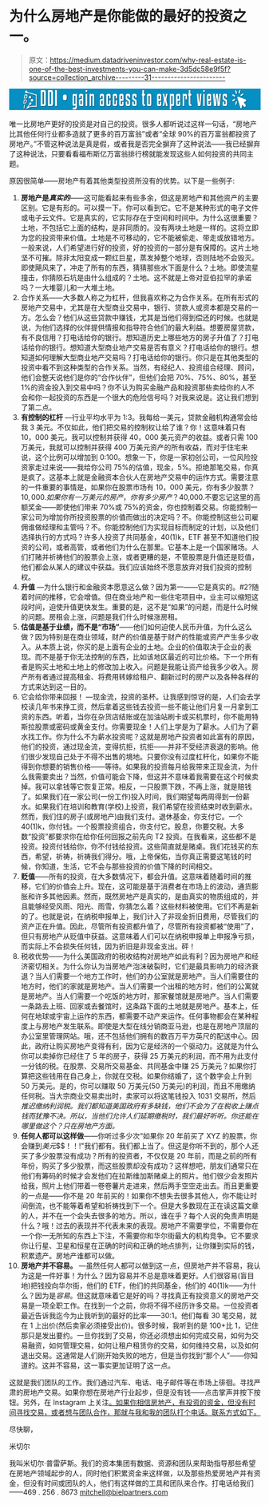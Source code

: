 # 为什么房地产是你能做的最好的投资之一。

> 原文：<https://medium.datadriveninvestor.com/why-real-estate-is-one-of-the-best-investments-you-can-make-3d5dc58e9f5f?source=collection_archive---------31----------------------->

[![](img/0158a2c5bc584c4cf613da77ae6d6a4b.png)](http://www.track.datadriveninvestor.com/1B9E)

唯一比房地产更好的投资是对自己的投资。很多人都听说过这样一句话，“房地产比其他任何行业都多造就了更多的百万富翁”或者“全球 90%的百万富翁都投资了房地产。”不管这种说法是真是假，或者我是否完全摒弃了这种说法——我已经摒弃了这种说法，只要看看福布斯亿万富翁排行榜就能发现这些人如何投资的共同主题。

原因很简单——房地产有着其他类型投资所没有的优势。以下是一些例子:

1.  **房地产是*真实的***——这可能看起来有些多余，但这是房地产和其他资产的主要区别。它是有形的。可以摸一下。你可以看到它。它不是某种形式的电子文件或电子云文件。它是真实的，它实际存在于空间和时间中。为什么这很重要？土地，不包括它上面的结构，是非同质的。没有两块土地是一样的。这将立即为您的投资带来价值。土地是不可移动的，它不能被偷走、带走或放错地方。一般来说，人们希望进行好的投资，好的投资的一部分是有保障的。这片土地坚不可摧。除非太阳变成一颗红巨星，蒸发掉整个地球，否则陆地不会毁灭。即使飓风来了，冲走了所有的东西，猜猜那些水下面是什么？土地。即使流星撞击，你猜陨石坑是由什么组成的？土地。这不就是上帝对亚伯拉罕的承诺吗？一大堆婴儿和一大堆土地。
2.  合作关系——大多数人称之为杠杆，但我喜欢称之为合作关系。在所有形式的房地产交易中，尤其是在大型商业交易中，银行、贷款人或资本都是交易的一方。怎么会？他们从这些贷款中赚钱，尤其是当他们得到偿还的时候。也就是说，为他们选择的伙伴提供情报和指导符合他们的最大利益。想要房屋贷款，有不良信用？打电话给你的银行。想知道历史上哪些地方的房子升值了？打电话给你的银行。想知道大型商业地产交易是否有意义？打电话给你的银行。想知道如何理解大型商业地产交易吗？打电话给你的银行。你只是在其他类型的投资中看不到这种类型的合作关系。当然，有经纪人、投资组合经理、顾问，他们会整天说他们是你的“合作伙伴”，但他们会把 70%、75%、80%，甚至 1%的资金投入到交易中吗？你不认为购买金融产品和投资那些卖给你的人不会和你一起投资的东西是一个很大的危险信号吗？对我来说是。这让我们想到了第二点。
3.  **有控制的杠杆** —行业平均水平为 1:3。我每给一美元，贷款金融机构通常会给我 3 美元。不仅如此，他们把交易的控制权让给了谁？你！这意味着只有 10，000 美元，我可以控制并获得 40，000 美元资产的收益。或者只需 100 万美元，我就可以控制并获得 400 万美元资产的所有收益，而对于住宅来说，这个比例可以增加到 0:100。想象一下，你是一家初创公司，一位风险投资家走过来说——我给你公司 75%的估值，现金，5%。拒绝那笔交易，你真是疯了。这基本上就是金融资本合伙人在房地产交易中的运作方式。需要注意的一件重要的事情是，如果你在股票市场有 10，000 美元，你有多少股票？$10,000.如果你有一万美元的房产，你有多少房产？$40,000.不要忘记这里的高额奖金——即使他们带来 70%或 75%的资金，你也控制着交易。你能控制一家公司为增加你所投资股票的价值而做出的决定吗？不。你能控制这些公司雇佣谁做经理和主管吗？不。你能控制他们为实现目标而制定的计划，以及他们选择执行的方式吗？许多人投资了共同基金，40(1)k，ETF 甚至不知道他们投资的公司，或者高管，或者他们为什么在那里。它基本上是一个国家赌场。人们打赌并祈祷他们的股票会上涨，或者更糟的是，不管股票是升值还是贬值，他们都会从某人的建议中获益。我们应该始终不愿意放弃对我们投资的控制权。
4.  **升值** —为什么银行和金融资本愿意这么做？因为第一——它是真实的。#2?随着时间的推移，它会增值。但在商业地产和一些住宅项目中，业主可以缩短这段时间，迫使升值更快发生。重要的是，这不是“如果”的问题，而是什么时候的问题。房租会上涨，问题是我们什么时候涨房租。
5.  **估值是基于业绩，而不是“市场”**——他们如何迫使人民币升值，为什么这么做？因为特别是在商业领域，财产的价值是基于财产的性能或资产产生多少收入。从本质上说，你买的是上面有企业的土地。企业的价值取决于企业的表现。而不是基于你无法控制的东西，比如该地区最近的可比价格。下一个所有者是购买土地和土地上的修改加上收入。问题是我能让资产给我多少收入。房产所有者通过提高租金、将费用转嫁给租户、翻新过时的房产以及各种各样的方式来达到这一目的。
6.  它会给你带来回报！ —现金流，投资的圣杯。让我感到惊讶的是，人们会去学校读几年书来挣工资，然后拿着这些钱去投资一些不能让他们月复一月拿到工资的东西。听着，当你在杂货店结账或在加油站刷卡或买机票时，你不能用特斯拉股票或密码或黄金支付。你需要现金！人们上学是为了薪水。人们为了薪水找工作。你为什么不为薪水投资呢？这就是房地产投资者如此富有的原因，他们的投资，通过现金流，变得抗拒，抗拒——并非不受经济衰退的影响。他们很少发现自己处于不得不出售的境地。只要你没有过度杠杆化，如果你不能得到你想要的销售价格——等待。如果我的投资每月给我带来正现金流，为什么我需要卖出？当然，价值可能会下降，但这并不意味着我需要在这个时候卖掉。我可以拿钱等它恢复正常。相反，一只股票下跌，不再上涨，就是赔钱了。如果我们在一家公司(一份工作)投入时间，我们期望每两周得到一份薪水。如果我们在培训和教育(学校)上投资，我们希望在投资结束时收到薪水。然而，我们住的房子(或房地产)由我们支付。退休基金，你支付它。一个 40(1)k，你付钱。一个股票投资组合，你支付它。股息，你要交税。大多数“投资”都要求你在给你任何回报之前先向 T2 投资。在我看来，这些都不是投资。投资付钱给你，你不付钱给投资。这些简直就是赌桌。我们花钱买的东西，希望，祈祷，祈祷我们得分。哦，上帝保佑，当你真正需要这笔钱的时候，你知道，生活，它不会与那些投资的价值下降的时间相交。
7.  **贬值**——所有的投资，在大多数情况下，都会升值。这意味着随着时间的推移，它们的价值会上升。现在，这可能是基于消费者在市场上的波动，通货膨胀和许多其他因素。然而，既然房地产是真实的，是由真实的物质组成的，并且能够经受风雨、阳光、雨雪，你猜怎么着？这些材料被使用。它们不再是新的了。也就是说，在纳税申报单上，我们计入了非现金折旧费用，尽管我们的资产正在升值。因此，尽管所有投资都升值了，尽管所有投资都被“使用”了，但只有房地产从贬值中获益。这意味着人们可以在纳税申报单上申报净亏损，而实际上不会损失任何钱，因为折旧是非现金支出。砰！
8.  税收优势——为什么美国政府的税收结构对房地产如此有利？因为房地产和经济密切相关。为什么你认为当房地产泡沫破裂时，它们是最具影响力的经济衰退？当人们需要一个地方工作时，他们的办公室就是房地产。当人们需要住的地方时，他们的家就是房地产。当人们需要一个出租的地方时，他们的公寓就是房地产。当人们需要一个吃饭的地方时，那家餐馆就是房地产。当人们需要一条路去上班、回家或去餐馆时，这条路下面的土地就是房地产。基本上，任何在地球或宇宙上运作的东西，都需要不动产来运作。任何事物都会在某种程度上与房地产发生联系。即使是大型在线分销商亚马逊，也是在房地产顶层的办公室里管理网站。哦，还不包括他们拥有的数百万平方英尺的配送中心。因此，政府让购买房地产变得有利，因为它是经济的一个驱动力。这就是为什么你可以卖掉你已经住了 5 年的房子，获得 25 万美元的利润，而不用为此支付一分钱的税。在股票、交易所交易基金、共同基金中赚 25 万美元？如果你打算把这些钱用在自己身上，你就在交税。如果你结婚了，这个数字会上升到 50 万美元。是的，你可以赚取 50 万美元(50 万美元)的利润，而且不用缴纳任何税。当大宗商业交易卖出时，卖家可以将这笔钱投入 1031 交易所，然后*推迟缴纳利润税。我们都知道美国政府有多缺钱，他们不会为了在税收上赚点钱而犹豫不决。所以，当他们允许人们延期缴税时，我们最好听听。你还能在哪里做这个？只在房地产方面。*
9.  **任何人都可以这样做**——你听过多少次“如果你 20 年前买了 XYZ 的股票，你会赚到$美元$$$！！!"我们都有。我们都上当了。但这是你听不到的，那个人还买了多少股票没有成功？所有的投资者，不仅仅是 20 年前，而是之前的所有年份，购买了多少股票，而这些股票却没有成功？这样想吧，朋友们通常只在他们有筹码的时候才会发他们在拉斯维加斯赌桌上的照片。他们很少会发照片给我，照片上他们带着一卷卷薯片走进来，然后两手空空走出去。而且更重要的一点是——你不是 20 年前买的！如果你不想失去很多其他人，你不能让时间倒流，也不能等着希望和祈祷找到下一个。但是大多数现在正在读这篇文章的人，并不在一个会失去很多的地方。所以，谁在乎？每个人说的免责声明是什么？哦！过去的表现并不代表未来的表现。房地产不需要学位，不需要你在一个你一无所知的东西上下注，不需要你和华尔街最大的机构竞争。它不要求你让行星、卫星和恒星在正确的时间和正确的地点排列，让你赚到实际的钱，积累遗产。房地产谁都可以做。
10.  **房地产并不容易。** —虽然任何人都可以做到这一点，但房地产并不容易，我认为这是一件好事！为什么？因为容易并不总是意味着更好。人们很容易(盲目地)把钱投向华尔街，他们的 ETF，他们的共同基金，他们的 40(1)k——为什么？因为是*容易*。但这就意味着它是好的吗？寻找真正有投资意义的房地产交易是一项全职工作。在找到一个之前，你将不得不经历许多交易。一位投资者最近告诉我迄今为止我听到的最好的比率——30:1。他们每看 30 笔交易，就在 1 上出价(然后卖家必须接受出价)。很多时候，我听到的是 100+比 1，记住那只是发出要约。一旦你找到了交易，你还必须想出如何完成交易，如何为交易融资，如何管理交易，如何让租户租赁你的交易，如何维持交易，以及如何退出交易。这通常是人们刚开始失败的地方，但是当你找到“那个人”——你知道的。这并不容易，这一事实更加证明了这一点。

这就是我们团队的工作。我们通过汽车、电话、电子邮件等在市场上徘徊。寻找严肃的房地产交易。如果你想在房地产行业起步，但是没有钱——点击掌声并按下按钮。另外，在 Instagram 上关注[。如果你相信房地产，有投资的资金，但没有时间寻找交易，或者想与团队合作，那就与我和我的团队打个电话。联系方式如下。](http://www.insgain.com/user/mitchellpmosfn/208188206)

尽快聊，

米切尔

我叫米切尔·普雷萨斯。我们的资本集团有数据、资源和团队来帮助指导那些希望在房地产领域起步的人，同时他们积累资金来这样做，以及那些热爱房地产并有资金，但没有时间或团队的人，他们有这样做的工具和团队来合作。打电话给我们——469 . 256 . 8673 mitchell@bielpartners.com